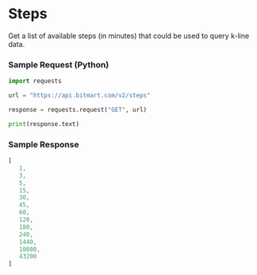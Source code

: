 # Steps

Get a list of available steps (in minutes) that could be used to query k-line data.

### Sample Request \(Python\)

```py
import requests

url = "https://api.bitmart.com/v2/steps"

response = requests.request("GET", url)

print(response.text)
```

### Sample Response

```js
[
   1,
   3,
   5,
   15,
   30,
   45,
   60,
   120,
   180,
   240,
   1440,
   10080,
   43200
]
```



